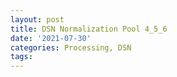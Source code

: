 ```yaml
---
layout: post
title: DSN Normalization Pool 4_5_6
date: '2021-07-30'
categories: Processing, DSN
tags: 
---
```

